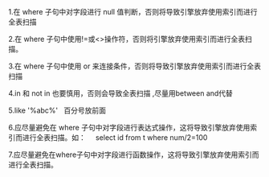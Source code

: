 1.在 where 子句中对字段进行 null 值判断，否则将导致引擎放弃使用索引而进行全表扫描 

2.在 where 子句中使用!=或<>操作符，否则将引擎放弃使用索引而进行全表扫描。     

3.在 where 子句中使用 or 来连接条件，否则将导致引擎放弃使用索引而进行全表扫描 

4.in 和 not in 也要慎用，否则会导致全表扫描 ,尽量用between and代替

5.like '%abc%'     百分号放前面

6.应尽量避免在 where 子句中对字段进行表达式操作，这将导致引擎放弃使用索引而进行全表扫描。如：     select id from t where num/2=100     

7.应尽量避免在where子句中对字段进行函数操作，这将导致引擎放弃使用索引而进行全表扫描。 